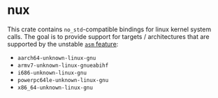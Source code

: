 # nux

This crate contains `no_std`-compatible bindings for linux kernel system calls.
The goal is to provide support for targets / architectures that are supported by
the unstable [`asm` feature](https://github.com/rust-lang/rust/issues/72016):

- `aarch64-unknown-linux-gnu`
- `armv7-unknown-linux-gnueabihf`
- `i686-unknown-linux-gnu`
- `powerpc64le-unknown-linux-gnu`
- `x86_64-unknown-linux-gnu`

